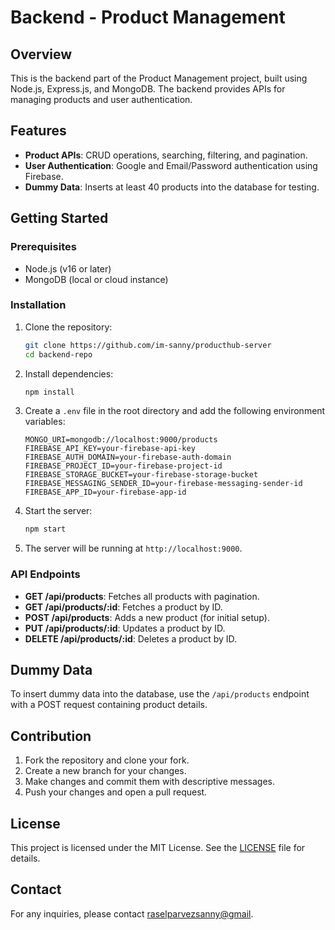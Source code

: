 # Backend - Product Management

## Overview

This is the backend part of the Product Management project, built using Node.js, Express.js, and MongoDB. The backend provides APIs for managing products and user authentication.

## Features

- **Product APIs**: CRUD operations, searching, filtering, and pagination.
- **User Authentication**: Google and Email/Password authentication using Firebase.
- **Dummy Data**: Inserts at least 40 products into the database for testing.

## Getting Started

### Prerequisites

- Node.js (v16 or later)
- MongoDB (local or cloud instance)

### Installation

1. Clone the repository:
    ```bash
    git clone https://github.com/im-sanny/producthub-server
    cd backend-repo
    ```

2. Install dependencies:
    ```bash
    npm install
    ```

3. Create a `.env` file in the root directory and add the following environment variables:
    ```plaintext
    MONGO_URI=mongodb://localhost:9000/products
    FIREBASE_API_KEY=your-firebase-api-key
    FIREBASE_AUTH_DOMAIN=your-firebase-auth-domain
    FIREBASE_PROJECT_ID=your-firebase-project-id
    FIREBASE_STORAGE_BUCKET=your-firebase-storage-bucket
    FIREBASE_MESSAGING_SENDER_ID=your-firebase-messaging-sender-id
    FIREBASE_APP_ID=your-firebase-app-id
    ```

4. Start the server:
    ```bash
    npm start
    ```

5. The server will be running at `http://localhost:9000`.

### API Endpoints

- **GET /api/products**: Fetches all products with pagination.
- **GET /api/products/:id**: Fetches a product by ID.
- **POST /api/products**: Adds a new product (for initial setup).
- **PUT /api/products/:id**: Updates a product by ID.
- **DELETE /api/products/:id**: Deletes a product by ID.

## Dummy Data

To insert dummy data into the database, use the `/api/products` endpoint with a POST request containing product details.

## Contribution

1. Fork the repository and clone your fork.
2. Create a new branch for your changes.
3. Make changes and commit them with descriptive messages.
4. Push your changes and open a pull request.

## License

This project is licensed under the MIT License. See the [LICENSE](LICENSE) file for details.

## Contact

For any inquiries, please contact [raselparvezsanny@gmail](mailto:raselparvezsanny@gmail).
